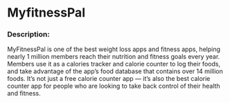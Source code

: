 # MyfitnessPal

### Description:

MyFitnessPal is one of the best weight loss apps and fitness apps, helping nearly 1 million members reach their nutrition and fitness goals every year. Members use it as a calories tracker and calorie counter to log their foods, and take advantage of the app’s food database that contains over 14 million foods. It’s not just a free calorie counter app — it’s also the best calorie counter app for people who are looking to take back control of their health and fitness.
